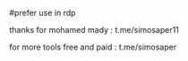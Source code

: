 #prefer use in rdp


thanks for mohamed mady : t.me/simosaper11

for more tools free and paid : t.me/simosaper
